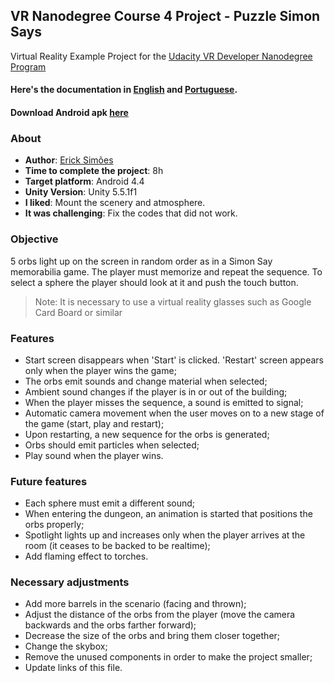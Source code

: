VR Nanodegree Course 4 Project - Puzzle Simon Says
-------------------------------------------------------------------------------
Virtual Reality Example Project for the [Udacity VR Developer Nanodegree Program](https://www.udacity.com/course/vr-developer-nanodegree--nd017)

#### Here's the documentation in [English](#) and [Portuguese](#).
#### Download Android apk [here](#)

### About
* **Author**: [Erick Simões](https://github.com/ErickSimoes)
* **Time to complete the project**: 8h
* **Target platform**: Android 4.4
* **Unity Version**: Unity 5.5.1f1
* **I liked**: Mount the scenery and atmosphere.
* **It was challenging**: Fix the codes that did not work.

### Objective
5 orbs light up on the screen in random order as in a Simon Say memorabilia game. The player must memorize and repeat the sequence. To select a sphere the player should look at it and push the touch button.
> Note: It is necessary to use a virtual reality glasses such as Google Card Board or similar

### Features
* Start screen disappears when 'Start' is clicked. 'Restart' screen appears only when the player wins the game;
* The orbs emit sounds and change material when selected;
* Ambient sound changes if the player is in or out of the building;
* When the player misses the sequence, a sound is emitted to signal;
* Automatic camera movement when the user moves on to a new stage of the game (start, play and restart);
* Upon restarting, a new sequence for the orbs is generated;
* Orbs should emit particles when selected;
* Play sound when the player wins.

### Future features
* Each sphere must emit a different sound;
* When entering the dungeon, an animation is started that positions the orbs properly;
* Spotlight lights up and increases only when the player arrives at the room (it ceases to be backed to be realtime);
* Add flaming effect to torches.

### Necessary adjustments
* Add more barrels in the scenario (facing and thrown);
* Adjust the distance of the orbs from the player (move the camera backwards and the orbs farther forward);
* Decrease the size of the orbs and bring them closer together;
* Change the skybox;
* Remove the unused components in order to make the project smaller;
* Update links of this file.
